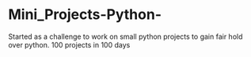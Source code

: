 # Mini_Projects-Python-
Started as a challenge to work on small python projects to gain fair hold over python. 100 projects in 100 days
